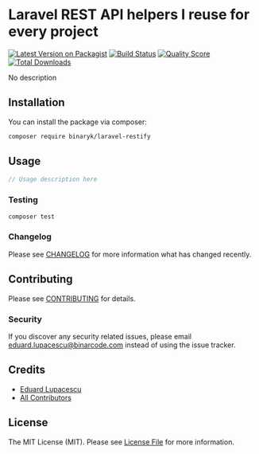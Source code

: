 # Laravel REST API helpers I reuse for every project

[![Latest Version on Packagist](https://img.shields.io/packagist/v/binaryk/laravel-restify.svg?style=flat-square)](https://packagist.org/packages/binaryk/laravel-restify)
[![Build Status](https://img.shields.io/travis/binaryk/laravel-restify/master.svg?style=flat-square)](https://travis-ci.org/binaryk/laravel-restify)
[![Quality Score](https://img.shields.io/scrutinizer/g/binaryk/laravel-restify.svg?style=flat-square)](https://scrutinizer-ci.com/g/binaryk/laravel-restify)
[![Total Downloads](https://img.shields.io/packagist/dt/binaryk/laravel-restify.svg?style=flat-square)](https://packagist.org/packages/binaryk/laravel-restify)

No description 

## Installation

You can install the package via composer:

```bash
composer require binaryk/laravel-restify
```

## Usage

``` php
// Usage description here
```

### Testing

``` bash
composer test
```

### Changelog

Please see [CHANGELOG](CHANGELOG.md) for more information what has changed recently.

## Contributing

Please see [CONTRIBUTING](CONTRIBUTING.md) for details.

### Security

If you discover any security related issues, please email eduard.lupacescu@binarcode.com instead of using the issue tracker.

## Credits

- [Eduard Lupacescu](https://github.com/binaryk)
- [All Contributors](../../contributors)

## License

The MIT License (MIT). Please see [License File](LICENSE.md) for more information.

